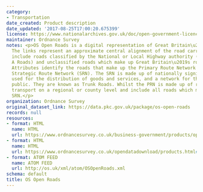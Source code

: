 ```yaml
---
category:
- Transportation
date_created: Product description
date_updated: '2017-08-25T17:00:20.675399'
license: https://www.nationalarchives.gov.uk/doc/open-government-licence/version/3/
maintainer: Ordnance Survey
notes: <p>OS Open Roads is a digital representation of Great Britain\u2019s Roads.
  The links represent an approximate central alignment of the road carriageway and
  include roads classified by the National or Local Highway authority (for example,
  A Roads) and unclassified roads which make up Great Britain\u2019s road network.
  Attributes identify the roads that make up the Primary Route Network (PRN) and the
  Strategic Route Network (SRN). The SRN is made up of nationally significant roads
  used for the distribution of goods and services, and a network for the travelling
  public. They are known as Trunk Roads. Whilst the PRN is made up of roads used for
  transport on a regional or county level and include all roads which make up the
  SRN.</p>
organization: Ordnance Survey
original_dataset_link: https://data.pkc.gov.uk/package/os-open-roads
records: null
resources:
- format: HTML
  name: HTML
  url: https://www.ordnancesurvey.co.uk/business-government/products/open-map-roads
- format: HTML
  name: HTML
  url: https://www.ordnancesurvey.co.uk/opendatadownload/products.html#OPROAD
- format: ATOM FEED
  name: ATOM FEED
  url: http://os.uk/xml/atom/OSOpenRoads.xml
schema: default
title: OS Open Roads
---
```

